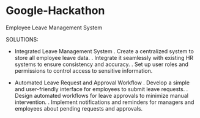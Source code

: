 # Google-Hackathon
Employee Leave Management System

SOLUTIONS: 
- Integrated Leave Management System
  . Create a centralized system to store all employee leave data.
  . Integrate it seamlessly with existing HR systems to ensure consistency and accuracy.
  . Set up user roles and permissions to control access to sensitive information.

- Automated Leave Request and Approval Workflow
  . Develop a simple and user-friendly interface for employees to submit leave requests. 
  . Design automated workflows for leave approvals to minimize manual intervention.
  . Implement notifications and reminders for managers and employees about pending requests and approvals.
